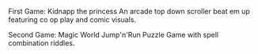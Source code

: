 First Game: Kidnapp the princess
An arcade top down scroller beat em up featuring co op play and comic visuals.

Second Game: Magic World
Jump'n'Run Puzzle Game with spell combination riddles.